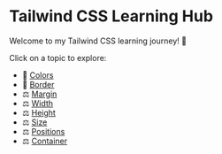 # Tailwind CSS Learning Hub

Welcome to my Tailwind CSS learning journey! 🚀

Click on a topic to explore:

- 📏 [Colors](Docs/Colors.md)
- 📐 [Border](Docs/Border.md)
- ⚖️ [Margin](Docs/Margin.md)
- ⚖️ [Width](Docs/Width.md)
- ⚖️ [Height](Docs/Height.md)
- ⚖️ [Size](Docs/Size.md)
- ⚖️ [Positions](Docs/Positions.md)
- ⚖️ [Container](Docs/Container.md)
